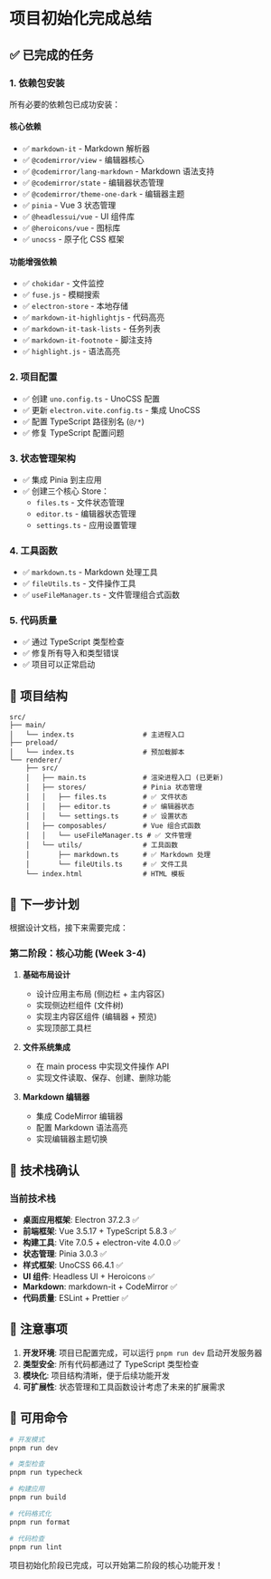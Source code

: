 # 项目初始化完成总结

## ✅ 已完成的任务

### 1. 依赖包安装
所有必要的依赖包已成功安装：

#### 核心依赖
- ✅ `markdown-it` - Markdown 解析器
- ✅ `@codemirror/view` - 编辑器核心
- ✅ `@codemirror/lang-markdown` - Markdown 语法支持
- ✅ `@codemirror/state` - 编辑器状态管理
- ✅ `@codemirror/theme-one-dark` - 编辑器主题
- ✅ `pinia` - Vue 3 状态管理
- ✅ `@headlessui/vue` - UI 组件库
- ✅ `@heroicons/vue` - 图标库
- ✅ `unocss` - 原子化 CSS 框架

#### 功能增强依赖
- ✅ `chokidar` - 文件监控
- ✅ `fuse.js` - 模糊搜索
- ✅ `electron-store` - 本地存储
- ✅ `markdown-it-highlightjs` - 代码高亮
- ✅ `markdown-it-task-lists` - 任务列表
- ✅ `markdown-it-footnote` - 脚注支持
- ✅ `highlight.js` - 语法高亮

### 2. 项目配置
- ✅ 创建 `uno.config.ts` - UnoCSS 配置
- ✅ 更新 `electron.vite.config.ts` - 集成 UnoCSS
- ✅ 配置 TypeScript 路径别名 (`@/*`)
- ✅ 修复 TypeScript 配置问题

### 3. 状态管理架构
- ✅ 集成 Pinia 到主应用
- ✅ 创建三个核心 Store：
  - `files.ts` - 文件状态管理
  - `editor.ts` - 编辑器状态管理
  - `settings.ts` - 应用设置管理

### 4. 工具函数
- ✅ `markdown.ts` - Markdown 处理工具
- ✅ `fileUtils.ts` - 文件操作工具
- ✅ `useFileManager.ts` - 文件管理组合式函数

### 5. 代码质量
- ✅ 通过 TypeScript 类型检查
- ✅ 修复所有导入和类型错误
- ✅ 项目可以正常启动

## 📁 项目结构

```
src/
├── main/
│   └── index.ts                 # 主进程入口
├── preload/
│   └── index.ts                 # 预加载脚本
└── renderer/
    ├── src/
    │   ├── main.ts              # 渲染进程入口 (已更新)
    │   ├── stores/              # Pinia 状态管理
    │   │   ├── files.ts         # ✅ 文件状态
    │   │   ├── editor.ts        # ✅ 编辑器状态
    │   │   └── settings.ts      # ✅ 设置状态
    │   ├── composables/         # Vue 组合式函数
    │   │   └── useFileManager.ts # ✅ 文件管理
    │   └── utils/               # 工具函数
    │       ├── markdown.ts      # ✅ Markdown 处理
    │       └── fileUtils.ts     # ✅ 文件工具
    └── index.html               # HTML 模板
```

## 🚀 下一步计划

根据设计文档，接下来需要完成：

### 第二阶段：核心功能 (Week 3-4)
1. **基础布局设计**
   - 设计应用主布局 (侧边栏 + 主内容区)
   - 实现侧边栏组件 (文件树)
   - 实现主内容区组件 (编辑器 + 预览)
   - 实现顶部工具栏

2. **文件系统集成**
   - 在 main process 中实现文件操作 API
   - 实现文件读取、保存、创建、删除功能

3. **Markdown 编辑器**
   - 集成 CodeMirror 编辑器
   - 配置 Markdown 语法高亮
   - 实现编辑器主题切换

## 🎯 技术栈确认

### 当前技术栈
- **桌面应用框架**: Electron 37.2.3 ✅
- **前端框架**: Vue 3.5.17 + TypeScript 5.8.3 ✅
- **构建工具**: Vite 7.0.5 + electron-vite 4.0.0 ✅
- **状态管理**: Pinia 3.0.3 ✅
- **样式框架**: UnoCSS 66.4.1 ✅
- **UI 组件**: Headless UI + Heroicons ✅
- **Markdown**: markdown-it + CodeMirror ✅
- **代码质量**: ESLint + Prettier ✅

## 📝 注意事项

1. **开发环境**: 项目已配置完成，可以运行 `pnpm run dev` 启动开发服务器
2. **类型安全**: 所有代码都通过了 TypeScript 类型检查
3. **模块化**: 项目结构清晰，便于后续功能开发
4. **可扩展性**: 状态管理和工具函数设计考虑了未来的扩展需求

## 🔧 可用命令

```bash
# 开发模式
pnpm run dev

# 类型检查
pnpm run typecheck

# 构建应用
pnpm run build

# 代码格式化
pnpm run format

# 代码检查
pnpm run lint
```

项目初始化阶段已完成，可以开始第二阶段的核心功能开发！
